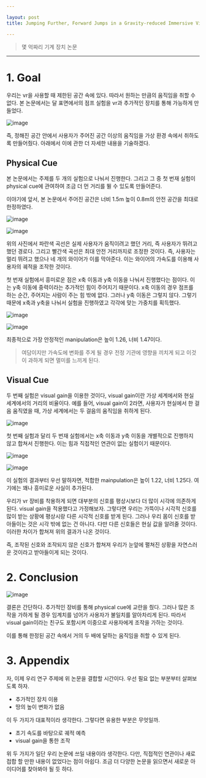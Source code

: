 ```yaml
---

layout: post
title: Jumping Further, Forward Jumps in a Gravity-reduced Immersive Virtual Environment

---
```


> 몇 억짜리 기계 장치 논문

-----

# 1. Goal

우리는 vr을 사용할 때 제한된 공간 속에 있다. 따라서 원하는 만큼의 움직임을 취할 수 없다. 본 논문에서는 달 표면에서의 점프 실험을 vr과 추가적인 장치를 통해 가능하게 만들었다. 

![image](https://user-images.githubusercontent.com/62225673/151391799-ea107d52-5b47-444f-bddc-daf87262b067.png)

즉, 정해진 공간 안에서 사용자가 주어진 공간 이상의 움직임을 가상 환경 속에서 취하도록 만들어줬다. 아래에서 이에 관한 더 자세한 내용을 기술하겠다.

## Physical Cue

본 논문에서는 주제를 두 개의 실험으로 나눠서 진행한다. 그리고 그 중 첫 번재 실험이 physical cue에 관여하여 조금 더 먼 거리를 뛸 수 있도록 만들어준다.

이야기에 앞서, 본 논문에서 주어진 공간은 너비 1.5m 높이 0.8m의 안전 공간을 최대로 한정하였다.

![image](https://user-images.githubusercontent.com/62225673/151391898-013b87e8-e4ab-424f-811e-beb14e0f81f2.png)

![image](https://user-images.githubusercontent.com/62225673/151394566-f8a16abf-ada8-4e46-81b8-d555bd8750a7.png)


위의 사진에서 파란색 곡선은 실제 사용자가 움직이려고 했던 거리, 즉 사용자가 뛰려고 했던 경로다. 그리고 빨간색 곡선은 최대 안전 거리까지로 조정한 것이다. 즉, 사용자는 멀리 뛰려고 했으나 네 개의 와이어가 이를 막아준다. 이는 와이어의 가속도를 이용해 사용자의 궤적을 조작한 것이다.

첫 번재 실험에서 흥미로운 점은 x축 이동과 y축 이동을 나눠서 진행했다는 점이다. 이는 y축 이동에 중력이라는 추가적인 힘이 주어지기 때문이다. x축 이동의 경우 점프를 하는 순간, 주어지는 사람이 주는 힘 밖에 없다. 그러나 y축 이동은 그렇지 않다. 그렇기 때문에 x축과 y축을 나눠서 실험을 진행하였고 각각에 맞는 가중치를 획득했다.

![image](https://user-images.githubusercontent.com/62225673/151394663-6e69642a-d236-4b2f-84ed-57b92ca48cff.png)

![image](https://user-images.githubusercontent.com/62225673/151394705-355ce5d2-2272-405f-bf96-5c8f3aeb9276.png)

최종적으로 가장 안정적인 manipulation은 높이 1.26, 너비 1.47이다.

> 여담이지만 가속도에 변화를 주게 될 경우 전정 기관에 영향을 끼치게 되고 이것이 과하게 되면 멀미를 느끼게 된다.

## Visual Cue

두 번째 실험은 visual gain을 이용한 것이다, visual gain이란 가상 세계에서와 현실 세계에서의 거리의 비율이다. 예를 들어, visual gain이 2라면, 사용자가 현실에서 한 걸음 움직였을 때, 가상 세계에서는 두 걸음의 움직임을 취하게 된다.

![image](https://user-images.githubusercontent.com/62225673/151394748-bf08166b-e859-4555-a544-894c64f4af72.png)

첫 번째 실험과 달리 두 번재 실험에서는 x축 이동과 y축 이동을 개별적으로 진행하지 않고 합쳐서 진행한다. 이는 힘과 직접적인 연관이 없는 실험이기 때문이다. 

![image](https://user-images.githubusercontent.com/62225673/151394778-da67888e-d541-4b30-96a6-009afc62a292.png)

![image](https://user-images.githubusercontent.com/62225673/151394844-ba37a0c4-0a3a-4961-aefe-611650ffefed.png)

이 실험의 결과부터 우선 말하자면, 적합한 mainpulation은 높이 1.22, 너비 1.25다. 여기에는 꽤나 흥미로운 사실이 추가된다.

우리가 vr 장비를 착용하게 되면 대부분의 신호를 평상시보다 더 많이 시각에 의존하게 된다. visual gain을 적용했다고 가정해보자. 그렇다면 우리는 가뜩이나 시각적 신호를 많이 받는 상황에 평상시랑 다른 시각적 신호를 받게 된다. 그러나 우리 몸이 신호를 받아들이는 것은 시각 밖에 없는 건 아니다. 다만 다른 신호들은 현실 값을 알려줄 것이다. 이러한 차이가 합쳐져 위의 결과가 나온 것이다. 

즉, 조작된 신호와 조작되지 않은 신호가 합쳐져 우리가 눈앞에 펼쳐진 상황을 자연스러운 것이라고 받아들이게 되는 것이다.

# 2. Conclusion

![image](https://user-images.githubusercontent.com/62225673/151394928-3c8b8e4c-3765-4470-b34d-79ea18c8f52f.png)

결론은 간단하다. 추가적인 장비를 통해 physical cue에 교란을 줬다. 그러나 많은 조작을 가하게 될 경우 임계치를 넘어가 사용자가 불일치를 알아차리게 된다. 따라서 visual gain이라는 친구도 포함시켜 이중으로 사용자에게 조작을 가하는 것이다. 

이를 통해 한정된 공간 속에서 거의 두 배에 달하는 움직임을 취할 수 있게 된다.

# 3. Appendix

자, 이제 우리 연구 주제에 위 논문을 결합할 시간이다. 우선 필요 없는 부분부터 살펴보도록 하자.

- 추가적인 장치 이용
- 땅의 높이 변화가 없음

이 두 가지가 대표적이라 생각한다. 그렇다면 유용한 부분은 무엇일까.

- 초기 속도를 바탕으로 궤적 예측
- visual gain을 통한 조작

위 두 가지가 일단 우리 논문에 쓰일 내용이라 생각한다. 다만, 직접적인 연관이나 새로 접합 할 만한 내용이 없었다는 점이 아쉽다. 조금 더 다양한 논문을 읽으면서 새로운 아이디어를 찾아봐야 될 듯 하다.